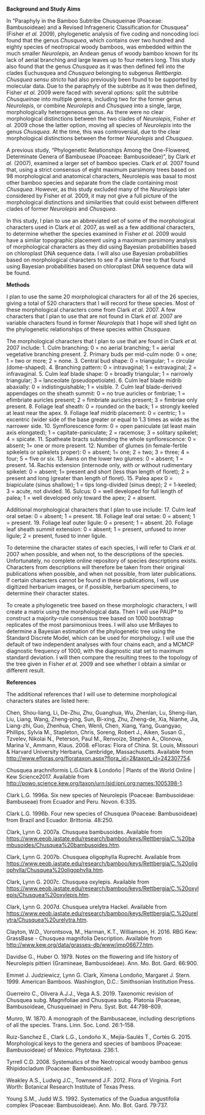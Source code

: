 **Background and Study Aims**

  In “Paraphyly in the Bamboo Subtribe Chusqueinae (Poaceae: Bambusoideae) and a Revised Infrageneric Classification for Chusquea” (Fisher *et al.* 2009), phylogenetic analysis of five coding and noncoding loci found that the genus *Chusquea*, which contains over two hundred and eighty species of neotropical woody bamboos, was embedded within the much smaller *Neurolepis*, an Andean genus of woody bamboo known for its lack of aerial branching and large leaves up to four meters long. This study also found that the genus *Chusquea* as it was then defined fell into the clades Euchusquea and *Chusquea* belonging to subgenus *Rettbergia*. *Chusquea sensu stricto* had also previously been found to be supported by molecular data. Due to the paraphyly of the subtribe as it was then defined, Fisher *et al.* 2009 were faced with several options: split the subtribe *Chusqueinae* into multiple genera, including two for the former genus *Neurolepis*, or combine *Neurolepis* and *Chusquea* into a single, large, morphologically heterogeneous genus. As there were no clear morphological distinctions between the two clades of *Neurolepis*, Fisher *et al.* 2009 chose the latter option, moving all species of *Neurolepis* into the genus *Chusquea*. At the time, this was controversial, due to the clear morphological distinctions between the former *Neurolepis* and *Chusquea*.

  A previous study, “Phylogenetic Relationships Among the One-Flowered, Determinate Genera of Bambuseae (Poaceae: Bambusoideae)”, by Clark *et al.* (2007), examined a larger set of bamboo species. Clark *et al.* 2007 found that, using a strict consensus of eight maximum parsimony trees based on 98 morphological and anatomical characters, Neurolepis was basal to most other bamboo species and separate from the clade containing most *Chusquea*. However, as this study excluded many of the *Neurolepis* later considered by Fisher *et al.* 2009, it may not give a full picture of the morphological distinctions and similarities that could exist between different clades of former *Neurolepis* and *Chusquea*.

  In this study, I plan to use an abbreviated set of some of the morphological characters used in Clark *et al.* 2007, as well as a few additional characters, to determine whether the species examined in Fisher *et al.* 2009 would have a similar topographic placement using a maximum parsimony analysis of morphological characters as they did using Bayesian probabilities based on chloroplast DNA sequence data. I will also use Bayesian probabilities based on morphological characters to see if a similar tree to that found using Bayesian probabilities based on chloroplast DNA sequence data will be found. 


**Methods**

  I plan to use the same 20 morphological characters for all of the 26 species, giving a total of 520 characters that I will record for these species. Most of these morphological characters come from Clark *et al.* 2007. A few characters that I plan to use that are not found in Clark *et al.* 2007 are variable characters found in former *Neurolepis* that I hope will shed light on the phylogenetic relationships of these species within *Chusquea*. 
  
  The morphological characters that I plan to use that are found in Clark *et al.* 2007 include: 1. Culm branching: 0  = no aerial branching; 1 = aerial vegetative branching present. 2. Primary buds per mid-culm node: 0  = one; 1 = two or more; 2 = none. 3. Central bud shape: 0 = triangular; 1 = circular (dome-shaped). 4. Branching pattern: 0 = intravaginal; 1 = extravaginal; 2 = infravaginal. 5. Culm leaf blade shape: 0 = broadly triangular; 1 = narrowly triangular; 3 = lanceolate (pseudopetiolate). 6. Culm leaf blade midrib abaxially: 0 = indistinguishable; 1 = visible. 7. Culm leaf blade-derived appendages on the sheath summit: 0 = no true auricles or fimbriae; 1 = efimbriate auricles present; 2 = fimbriate auricles present; 3 = fimbriae only present. 8. Foliage leaf sheath: 0 = rounded on the back; 1 = strongly keeled at least near the apex. 9. Foliage leaf midrib placement: 0 = centric; 1 = excentric (wider side of the base greater or equal to 1.3 times as wide as the narrower side. 10. Symflorescence form: 0 = open paniculate (at least main axis elongated); 1 = capitate-paniculate; 2 = racemose; 3 = solitary spikelet; 4 = spicate. 11. Spatheate bracts subtending the whole synflorescence: 0 = absent; 1= one or more present. 12. Number of glumes (in female-fertile spikelets or spikelets proper): 0 = absent; 1= one; 2 = two; 3 = three; 4 = four; 5 = five or six. 13. Awns on the lower two glumes: 0 = absent; 1 = present. 14. Rachis extension (internode only, with or without rudimentary spikelet: 0 = absent; 1= present and short (less than length of floret); 2 = present and long (greater than length of floret). 15. Palea apex 0 = biapiculate (sinus shallow); 1 = tips long-divided (sinus deep); 2 = 1-keeled; 3 = acute, not divided. 16. Sulcus: 0 = well developed for full length of palea; 1 = well developed only toward the apex; 2 = absent.
  
  Additional morphological characters that I plan to use include: 17. Culm leaf oral setae: 0 = absent; 1 = present. 18. Foliage leaf oral setae: 0 = absent; 1 = present. 19. Foliage leaf outer ligule: 0 = present; 1 = absent. 20. Foliage leaf sheath summit extension: 0 = absent; 1 = present, unfused to inner ligule; 2 = present, fused to inner ligule. 
  
  To determine the character states of each species, I will refer to Clark *et al.* 2007 when possible, and when not, to the descriptions of the species. Unfortunately, no complete online repository of species descriptions exists. Characters from descriptions will therefore be taken from their original publications when possible, and when not possible, from later publications. If certain characters cannot be found in these publications, I will use digitized herbarium images, or if possible, herbarium specimens, to determine their character states. 
  
  To create a phylogenetic tree based on these morphologic characters, I will create a matrix using the morphological data. Then I will use PAUP* to construct a majority-rule consensus tree based on 1000 bootstrap replicates of the most parsimonious trees. I will also use MrBayes to determine a Bayesian estimation of the phylogenetic tree using the Standard Discrete Model, which can be used for morphology. I will use the default of two independent analyses with four chains each, and a MCMCP diagnostic frequency of 1000, with the diagnostic stat set to maximum standard deviation. I will then compare the resulting trees to the topology of the tree given in Fisher *et al.* 2009 and see whether I obtain a similar or different result.
  
  **References**
  
  The additional references that I will use to determine morphological characters states are listed here:

Chen, Shou-liang, Li, De-Zhu, Zhu, Guanghua, Wu, Zhenlan, Lu, Sheng-lian, Liu, Liang, Wang, Zheng-ping, Sun, Bi-xing, Zhu, Zheng-de,  Xia, Nianhe, Jia, Liang-zhi, Guo, Zhenhua, Chen, Wenli, Chen, Xiang, Yang, Guangyao, Phillips, Sylvia M., Stapleton, Chris, Soreng, Robert J., Aiken, Susan G., Tzvelev, Nikolai N., Peterson, Paul M., Renvoize, Stephen A., Olonova, Marina V., Ammann, Klaus. 2008. eFloras: Flora of China. St. Louis, Missouri & Harvard University Herbaria, Cambridge, Massachusetts. Available from http://www.efloras.org/florataxon.aspx?flora_id=2&taxon_id=242307754.

Chusquea arachniformis L.G.Clark & Londoño | Plants of the World Online | Kew Science2017. Available from http://powo.science.kew.org/taxon/urn:lsid:ipni.org:names:1005398-1.

Clark L.G. 1996a. Six new species of Neurolepis (Poaceae: Bambusoideae: Bambuseae) from Ecuador and Peru. Novon. 6:335.

Clark L.G. 1996b. Four new species of Chusquea (Poaceae: Bambusoideae) from Brazil and Ecuador. Brittonia. 48:250.

Clark, Lynn G. 2007a. Chusquea bambusoides. Available from https://www.eeob.iastate.edu/research/bamboo/keys/Rettbergia/C.%20bambusoides/Chusquea%20bambusoides.htm.

Clark, Lynn G. 2007b. Chusquea oligophylla Ruprecht. Available from https://www.eeob.iastate.edu/research/bamboo/keys/Rettbergia/C.%20oligophylla/Chusquea%20oligophylla.htm.

Clark, Lynn G. 2007c. Chusquea oxylepis. Available from https://www.eeob.iastate.edu/research/bamboo/keys/Rettbergia/C.%20oxylepis/Chusquea%20oxylepis.htm.

Clark, Lynn G. 2007d. Chusquea urelytra Hackel. Available from https://www.eeob.iastate.edu/research/bamboo/keys/Rettbergia/C.%20urelytra/Chusquea%20urelytra.htm.

Clayton, W.D., Vorontsova, M., Harman, K.T., Williamson, H. 2016. RBG Kew: GrassBase - Chusquea magnifolia Description. Available from http://www.kew.org/data/grasses-db/www/imp06677.htm.

Davidse G., Huber O. 1979. Notes on the flowering and life history of Neurolepis pittieri (Gramineae, Bambusoideae). Ann. Mo. Bot. Gard. 66:900.

Emmet J. Judziewicz, Lynn G. Clark, Ximena Londoño, Margaret J. Stern. 1999. American Bamboos. Washington, D.C.: Smithsonian Institution Press.

Guerreiro C., Olivera A.J.J., Vega A.S. 2019. Taxonomic revision of Chusquea subg. Magnifoliae and Chusquea subg. Platonia (Poaceae, Bambusoideae, Chusqueinae) in Peru. Syst. Bot. 44:798–809.

Munro, W. 1870. A monograph of the Bambusaceae, including descriptions of all the species. Trans. Linn. Soc. Lond. 26:1–158.

Ruiz-Sanchez E., Clark L.G., Londoño X., Mejía-Saulés T., Cortés G. 2015. Morphological keys to the genera and species of bamboos (Poaceae: Bambusoideae) of Mexico. Phytotaxa. 236:1.

Tyrrell C.D. 2008. Systematics of the Neotropical woody bamboo genus Rhipidocladum (Poaceae: Bambusoideae). .

Weakley A.S., Ludwig J.C., Townsend J.F. 2012. Flora of Virginia. Fort Worth: Botanical Research Institute of Texas Press.

Young S.M., Judd W.S. 1992. Systematics of the Guadua angustifolia complex (Poaceae: Bambusoideae). Ann. Mo. Bot. Gard. 79:737.


  
